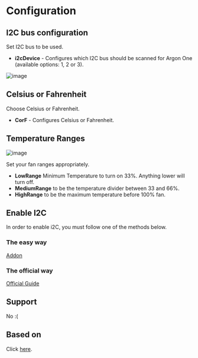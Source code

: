 # Configuration

## I2C bus configuration

Set I2C bus to be used.

- **i2cDevice** - Configures which I2C bus should be scanned for Argon One (available options: 1, 2 or 3). 

![image](https://user-images.githubusercontent.com/62244838/161707733-20389fc7-d9f7-46f4-ac33-46234923e069.png)

## Celsius or Fahrenheit

Choose Celsius or Fahrenheit.

- **CorF** - Configures Celsius or Fahrenheit.

## Temperature Ranges

![image](https://raw.githubusercontent.com/adamoutler/HassOSArgonOneAddon/main/gitResources/FanRangeExplaination.png)

Set your fan ranges appropriately.

- **LowRange** Minimum Temperature to turn on 33%. Anything lower will turn off.
- **MediumRange** to be the temperature divider between 33 and 66%.
- **HighRange** to be the maximum temperature before 100% fan.

## Enable I2C

In order to enable i2C, you must follow one of the methods below.

### The easy way

[Addon](https://community.home-assistant.io/t/add-on-hassos-i2c-configurator/264167)

### The official way

[Official Guide](https://www.home-assistant.io/hassio/enable_i2c/)

## Support

No :(

## Based on
Click [here](https://community.home-assistant.io/t/argon-one-active-cooling-addon/262598/8).
